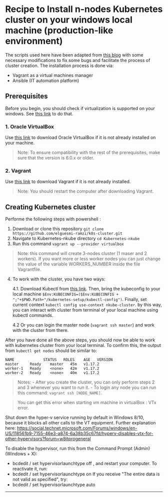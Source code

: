 # Recipe to Install n-nodes Kubernetes cluster on your windows local machine (production-like environment)
The scripts used here have been adapted from [this blog](https://kubernetes.io/blog/2019/03/15/kubernetes-setup-using-ansible-and-vagrant/) with some necessary modifications to fix some bugs and facilitate the process of cluster creation. The installation process is done via:
- Vagrant as a virtual machines manager
- Ansible (IT automation platform) 


## Prerequisites
Before you begin, you should check if virtualization is supported on your windows. See [this link](https://www.shaileshjha.com/how-to-find-out-if-intel-vt-x-or-amd-v-virtualization-technology-is-supported-in-windows-10-windows-8-windows-vista-or-windows-7-machine/) to do that.

### 1. Oracle VirtualBox
Use [this link](https://www.virtualbox.org/wiki/Download_Old_Builds_6_0) to download Oracle VirtualBox if it is not already installed on your machine.

> Note: To ensure compatibility with the rest of the prerequisites, make sure that the version is 6.0.x or older.

### 2. Vagrant
Use [this link](https://www.vagrantup.com/downloads.html) to download Vagrant if it is not already installed.
> Note: You should  restart the computer after downloading Vagrant.


## Creating  Kubernetes cluster
Performe the following steps with powershell :
1. Download or clone this repository `git clone https://github.com/elguesmi-ramzi/k8s-cluster.git`
2. Navigate to Kubernetes-nkube directory `cd Kubernetes-nkube`
3. Run this command `vagrant up --provider virtualbox`
> Note: this command will create 3-nodes cluster (1 maser and 2 workers). If you want more or less worker nodes you can just change the value of the variable WORKERS_NUMBER inside the file Vagrantfile.

4. To work with the cluster, you have two ways:

     4.1. Download Kubectl from [this link](https://kubernetes.io/docs/tasks/tools/install-kubectl/#install-kubectl-on-windows). Then, bring the kubeconfig to your local machine  `$Env:KUBECONFIG=($Env:KUBECONFIG + ";"+$PWD.Path+"/kubernetes-setup/kubectl-config")`. Finally, set current context `kubectl config use-context nkube-cluster`. by this way, you can interact with cluster from terminal of your local machine using kubectl commands.

    4.2 Or you can login the master node (`vagrant ssh master`) and work with the cluster from there. 


After you have done all the above steps, you should now be able to work with kubernetes cluster from your local terminal. To confirm this, the output from `kubectl get nodes` should be similar to:

```console
NAME             STATUS   ROLES    AGE   VERSION
master     Ready    master   45m   v1.17.2
worker-1   Ready    <none>   42m   v1.17.2
worker-2   Ready    <none>   40m   v1.17.2
```

> Notes: 
    - After you create the cluster, you can only perform steps 2 and 3 whenever you want to run it. 
    - To login any node you can run this command: `vagrant ssh [NODE_NAME]`.
	
> You can get this error when starting vm machine in virtualBox : VTx error.

Shut down the hyper-v service running by default in Windows 8/10, because it blocks all other calls to the VT equipment.
Further explanation here: https://social.technet.microsoft.com/Forums/windows/en-US/118561b9-7155-46e3-a874-6a38b35c67fd/hyperv-disables-vtx-for-other-hypervisors?forum=w8itprogeneral

To disable the hypervisor, run this from the Command Prompt (Admin) (Windows + X):
   - bcdedit / set hypervisorlaunchtype off , and restart your computer. To reactivate it, run:
   - bcdedit / set hypervisorlaunchtype on
If you receive "The entire data is not valid as specified", try:
   - bcdedit / set hypervisorlaunchtype auto
________________________________________




